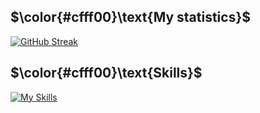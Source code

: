 

## $\color{#cfff00}\text{My statistics}$
[![GitHub Streak](https://streak-stats.demolab.com?user=tercierp&theme=merko&hide_border=true&date_format=j%20M%5B%20Y%5D&background=0D1117)](https://git.io/streak-stats)
## $\color{#cfff00}\text{Skills}$
[![My Skills](https://skillicons.dev/icons?i=java,py,scala,c&perline=6)](https://skillicons.dev)


